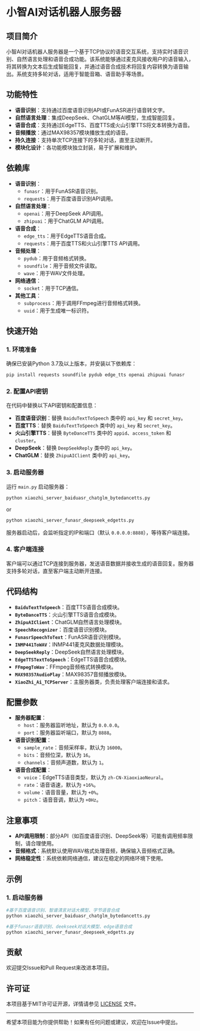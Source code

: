 # 小智AI对话机器人服务器

## 项目简介

小智AI对话机器人服务器是一个基于TCP协议的语音交互系统，支持实时语音识别、自然语言处理和语音合成功能。该系统能够通过麦克风接收用户的语音输入，将其转换为文本后生成智能回复，并通过语音合成技术将回复内容转换为语音输出。系统支持多轮对话，适用于智能音箱、语音助手等场景。

## 功能特性

- **语音识别**：支持通过百度语音识别API或FunASR进行语音转文字。
- **自然语言处理**：集成DeepSeek、ChatGLM等AI模型，生成智能回复。
- **语音合成**：支持通过EdgeTTS、百度TTS或火山引擎TTS将文本转换为语音。
- **音频播放**：通过MAX98357模块播放生成的语音。
- **持久连接**：支持单次TCP连接下的多轮对话，直至主动断开。
- **模块化设计**：各功能模块独立封装，易于扩展和维护。

## 依赖库

- **语音识别**：
  - `funasr`：用于FunASR语音识别。
  - `requests`：用于百度语音识别API调用。
- **自然语言处理**：
  - `openai`：用于DeepSeek API调用。
  - `zhipuai`：用于ChatGLM API调用。
- **语音合成**：
  - `edge_tts`：用于EdgeTTS语音合成。
  - `requests`：用于百度TTS和火山引擎TTS API调用。
- **音频处理**：
  - `pydub`：用于音频格式转换。
  - `soundfile`：用于音频文件读取。
  - `wave`：用于WAV文件处理。
- **网络通信**：
  - `socket`：用于TCP通信。
- **其他工具**：
  - `subprocess`：用于调用FFmpeg进行音频格式转换。
  - `uuid`：用于生成唯一标识符。

## 快速开始

### 1. 环境准备

确保已安装Python 3.7及以上版本，并安装以下依赖库：

```bash
pip install requests soundfile pydub edge_tts openai zhipuai funasr
```

### 2. 配置API密钥

在代码中替换以下API密钥和配置信息：

- **百度语音识别**：替换 `BaiduTextToSpeech` 类中的 `api_key` 和 `secret_key`。
- **百度TTS**：替换 `BaiduTextToSpeech` 类中的 `api_key` 和 `secret_key`。
- **火山引擎TTS**：替换 `ByteDanceTTS` 类中的 `appid`、`access_token` 和 `cluster`。
- **DeepSeek**：替换 `DeepSeekReply` 类中的 `api_key`。
- **ChatGLM**：替换 `ZhipuAIClient` 类中的 `api_key`。

### 3. 启动服务器

运行 `main.py` 启动服务器：

```bash
python xiaozhi_server_baiduasr_chatglm_bytedancetts.py
```
or
```bash
python xiaozhi_server_funasr_deepseek_edgetts.py
```

服务器启动后，会监听指定的IP和端口（默认 `0.0.0.0:8888`），等待客户端连接。

### 4. 客户端连接

客户端可以通过TCP连接到服务器，发送语音数据并接收生成的语音回复。服务器支持多轮对话，直至客户端主动断开连接。

## 代码结构

- **`BaiduTextToSpeech`**：百度TTS语音合成模块。
- **`ByteDanceTTS`**：火山引擎TTS语音合成模块。
- **`ZhipuAIClient`**：ChatGLM自然语言处理模块。
- **`SpeechRecognizer`**：百度语音识别模块。
- **`FunasrSpeechToText`**：FunASR语音识别模块。
- **`INMP441ToWAV`**：INMP441麦克风数据处理模块。
- **`DeepSeekReply`**：DeepSeek自然语言处理模块。
- **`EdgeTTSTextToSpeech`**：EdgeTTS语音合成模块。
- **`FFmpegToWav`**：FFmpeg音频格式转换模块。
- **`MAX98357AudioPlay`**：MAX98357音频播放模块。
- **`XiaoZhi_Ai_TCPServer`**：主服务器类，负责处理客户端连接和请求。

## 配置参数

- **服务器配置**：
  - `host`：服务器监听地址，默认为 `0.0.0.0`。
  - `port`：服务器监听端口，默认为 `8888`。
- **语音识别配置**：
  - `sample_rate`：音频采样率，默认为 `16000`。
  - `bits`：音频位深，默认为 `16`。
  - `channels`：音频声道数，默认为 `1`。
- **语音合成配置**：
  - `voice`：EdgeTTS语音类型，默认为 `zh-CN-XiaoxiaoNeural`。
  - `rate`：语音语速，默认为 `+16%`。
  - `volume`：语音音量，默认为 `+0%`。
  - `pitch`：语音音调，默认为 `+0Hz`。

## 注意事项

- **API调用限制**：部分API（如百度语音识别、DeepSeek等）可能有调用频率限制，请合理使用。
- **音频格式**：系统默认使用WAV格式处理音频，确保输入音频格式正确。
- **网络稳定性**：系统依赖网络通信，建议在稳定的网络环境下使用。

## 示例

### 1. 启动服务器

```bash
#基于百度语音识别、智谱清言对话大模型、字节语音合成
python xiaozhi_server_baiduasr_chatglm_bytedancetts.py
```
```bash
#基于funasr语音识别、deekseek对话大模型、edge语音合成
python xiaozhi_server_funasr_deepseek_edgetts.py
```


## 贡献

欢迎提交Issue和Pull Request来改进本项目。

## 许可证

本项目基于MIT许可证开源，详情请参见 [LICENSE](LICENSE) 文件。

---

希望本项目能为你提供帮助！如果有任何问题或建议，欢迎在Issue中提出。
